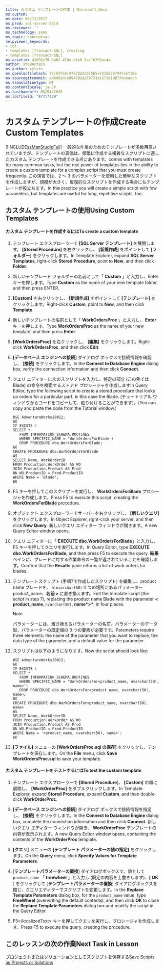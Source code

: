 ```yaml
---
title: カスタム テンプレートの作成 | Microsoft Docs
ms.custom: ''
ms.date: 06/13/2017
ms.prod: sql-server-2014
ms.reviewer: ''
ms.technology: ssms
ms.topic: conceptual
helpviewer_keywords:
- tql
- templates [Transact-SQL], creating
- templates [Transact-SQL]
ms.assetid: 41098e78-b482-410e-bfe8-2ac10769ac4a
author: stevestein
ms.author: sstein
ms.openlocfilehash: 771547b9c47672d2c075b5e7215d78744fe5f18e
ms.sourcegitcommit: ad4d92dce894592a259721a1571b1d8736abacdb
ms.translationtype: MT
ms.contentlocale: ja-JP
ms.lasthandoff: 08/04/2020
ms.locfileid: "87717139"
---
```

# <a name="create-custom-templates"></a><span data-ttu-id="a3e39-102">カスタム テンプレートの作成</span><span class="sxs-lookup"><span data-stu-id="a3e39-102">Create Custom Templates</span></span>
  [!INCLUDE[ssManStudioFull](../../includes/ssmanstudiofull-md.md)] <span data-ttu-id="a3e39-103">一般的な作業のためのテンプレートが多数用意されていますが、テンプレートの真価は、頻繁に作成する複雑なスクリプトに適したカスタム テンプレートを作成できる点にあります。</span><span class="sxs-lookup"><span data-stu-id="a3e39-103">comes with templates for many common tasks, but the real power of templates lies in the ability to create a custom template for a complex script that you must create frequently.</span></span> <span data-ttu-id="a3e39-104">この演習では、2 ～ 3 のパラメーターを使用した簡単なスクリプトを作成しますが、規模が大きく、反復的なスクリプトを作成する場合にもテンプレートが役立ちます。</span><span class="sxs-lookup"><span data-stu-id="a3e39-104">In this practice you will create a simple script with few parameters, but templates are useful for long, repetitive scripts, too.</span></span>  
  
## <a name="using-custom-templates"></a><span data-ttu-id="a3e39-105">カスタム テンプレートの使用</span><span class="sxs-lookup"><span data-stu-id="a3e39-105">Using Custom Templates</span></span>  
  
#### <a name="to-create-a-custom-template"></a><span data-ttu-id="a3e39-106">カスタム テンプレートを作成するには</span><span class="sxs-lookup"><span data-stu-id="a3e39-106">To create a custom template</span></span>  
  
1.  <span data-ttu-id="a3e39-107">テンプレート エクスプローラーで **[SQL Server テンプレート]** を展開します。 **[Stored Procedure]** を右クリックし、 **[新規作成]** をポイントして **[フォルダー]** をクリックします。</span><span class="sxs-lookup"><span data-stu-id="a3e39-107">In Template Explorer, expand **SQL Server Templates**, right-click **Stored Procedure**, point to **New**, and then click **Folder**.</span></span>  
  
2.  <span data-ttu-id="a3e39-108">新しいテンプレート フォルダーの名前として「 **Custom** 」と入力し、Enter キーを押します。</span><span class="sxs-lookup"><span data-stu-id="a3e39-108">Type **Custom** as the name of your new template folder, and then press ENTER.</span></span>  
  
3.  <span data-ttu-id="a3e39-109">**[Custom]** を右クリックし、 **[新規作成]** をポイントして **[テンプレート]** をクリックします。</span><span class="sxs-lookup"><span data-stu-id="a3e39-109">Right-click **Custom**, point to **New**, and then click **Template**.</span></span>  
  
4.  <span data-ttu-id="a3e39-110">新しいテンプレートの名前として「 **WorkOrdersProc** 」と入力し、 **Enter**キーを押します。</span><span class="sxs-lookup"><span data-stu-id="a3e39-110">Type **WorkOrdersProc** as the name of your new template, and then press **Enter**.</span></span>  
  
5.  <span data-ttu-id="a3e39-111">**[WorkOrdersProc]** を右クリックし、 **[編集]** をクリックします。</span><span class="sxs-lookup"><span data-stu-id="a3e39-111">Right-click **WorkOrdersProc**, and then click **Edit**.</span></span>  
  
6.  <span data-ttu-id="a3e39-112">**[データベース エンジンへの接続]** ダイアログ ボックスで接続情報を確認し、 **[接続]** をクリックします。</span><span class="sxs-lookup"><span data-stu-id="a3e39-112">In the **Connect to Database Engine** dialog box, verify the connection information and then click **Connect**.</span></span>  
  
7.  <span data-ttu-id="a3e39-113">クエリ エディターに次のスクリプトを入力し、特定の部分 (この例では Blade) の命令を検索するストアド プロシージャを作成します</span><span class="sxs-lookup"><span data-stu-id="a3e39-113">In Query Editor, type the following script to create a stored procedure that looks up orders for a particular part, in this case the Blade.</span></span> <span data-ttu-id="a3e39-114">(チュートリアル ウィンドウからコードをコピーして、貼り付けることができます)。</span><span class="sxs-lookup"><span data-stu-id="a3e39-114">(You can copy and paste the code from the Tutorial window.)</span></span>  
  
    ```  
    USE AdventureWorks20012;  
    GO  
    IF EXISTS (  
    SELECT *   
       FROM INFORMATION_SCHEMA.ROUTINES   
       WHERE SPECIFIC_NAME = 'WorkOrdersForBlade')  
       DROP PROCEDURE dbo.WorkOrdersForBlade;  
    GO  
    CREATE PROCEDURE dbo.WorkOrdersForBlade  
    AS  
    SELECT Name, WorkOrderID   
    FROM Production.WorkOrder AS WO  
    JOIN Production.Product AS Prod  
    ON WO.ProductID = Prod.ProductID  
    WHERE Name = 'Blade';  
    GO  
    ```  
  
8.  <span data-ttu-id="a3e39-115">F5 キーを押してこのスクリプトを実行し、 **WorkOrdersForBlade** プロシージャを作成します。</span><span class="sxs-lookup"><span data-stu-id="a3e39-115">Press F5 to execute this script, creating the **WorkOrdersForBlade** procedure.</span></span>  
  
9. <span data-ttu-id="a3e39-116">オブジェクト エクスプローラーでサーバーを右クリックし、 **[新しいクエリ]** をクリックします。</span><span class="sxs-lookup"><span data-stu-id="a3e39-116">In Object Explorer, right-click your server, and then click **New Query**.</span></span> <span data-ttu-id="a3e39-117">新しいクエリ エディター ウィンドウが開きます。</span><span class="sxs-lookup"><span data-stu-id="a3e39-117">A new Query Editor window opens.</span></span>  
  
10. <span data-ttu-id="a3e39-118">クエリ エディターに「 **EXECUTE dbo.WorkOrdersForBlade**」と入力し、F5 キーを押してクエリを実行します。</span><span class="sxs-lookup"><span data-stu-id="a3e39-118">In Query Editor, type **EXECUTE dbo.WorkOrdersForBlade**, and then press F5 to execute the query.</span></span> <span data-ttu-id="a3e39-119">**結果**ペインに、ブレードに対する作業命令の一覧が返されていることを確認します。</span><span class="sxs-lookup"><span data-stu-id="a3e39-119">Confirm that the **Results** pane returns a list of work orders for blades.</span></span>  
  
11. <span data-ttu-id="a3e39-120">テンプレートスクリプト (手順7で作成したスクリプト) を編集し、product name ブレードを、 <strong> *<* </strong> `nvarchar(50)` 4 つの場所にあるパラメーター product_name、<strong>名前 *>* </strong>に置き換えます。</span><span class="sxs-lookup"><span data-stu-id="a3e39-120">Edit the template script (the script in step 7), replacing the product name Blade with the parameter <strong>*<* product_name</strong>, `nvarchar(50)`, <strong>name*>*</strong>, in four places.</span></span>  
  
    > [!NOTE]  
    >  <span data-ttu-id="a3e39-121">パラメーターには、置き換えるパラメーターの名前、パラメーターのデータ型、パラメーターの既定値の 3 つの要素が必要です。</span><span class="sxs-lookup"><span data-stu-id="a3e39-121">Parameters require three elements: the name of the parameter that you want to replace, the data type of the parameter, and a default value for the parameter.</span></span>  
  
12. <span data-ttu-id="a3e39-122">スクリプトは以下のようになります。</span><span class="sxs-lookup"><span data-stu-id="a3e39-122">Now the script should look like:</span></span>  
  
    ```  
    USE AdventureWorks20012;  
    GO  
    IF EXISTS (  
    SELECT *   
       FROM INFORMATION_SCHEMA.ROUTINES   
       WHERE SPECIFIC_NAME = 'WorkOrdersFor<product_name, nvarchar(50), name>')  
       DROP PROCEDURE dbo.WorkOrdersFor<product_name, nvarchar(50), name>;  
    GO  
    CREATE PROCEDURE dbo.WorkOrdersFor<product_name, nvarchar(50), name>  
    AS  
    SELECT Name, WorkOrderID   
    FROM Production.WorkOrder AS WO  
    JOIN Production.Product AS Prod  
    ON WO.ProductID = Prod.ProductID  
    WHERE Name = '<product_name, nvarchar(50), name>';  
    GO  
    ```  
  
13. <span data-ttu-id="a3e39-123">**[ファイル]** メニューの **[WorkOrdersProc.sql の保存]** をクリックし、テンプレートを保存します。</span><span class="sxs-lookup"><span data-stu-id="a3e39-123">On the **File** menu, click **Save WorkOrdersProc.sql** to save your template.</span></span>  
  
#### <a name="to-test-the-custom-template"></a><span data-ttu-id="a3e39-124">カスタム テンプレートをテストするには</span><span class="sxs-lookup"><span data-stu-id="a3e39-124">To test the custom template</span></span>  
  
1.  <span data-ttu-id="a3e39-125">テンプレート エクスプローラーで **[Stored Procedure]**、 **[Custom]** の順に展開し、 **[WorkOrderProc]** をダブルクリックします。</span><span class="sxs-lookup"><span data-stu-id="a3e39-125">In Template Explorer, expand **Stored Procedure**, expand **Custom**, and then double-click **WorkOrderProc**.</span></span>  
  
2.  <span data-ttu-id="a3e39-126">**[データベース エンジンへの接続]** ダイアログ ボックスで接続情報を指定し、 **[接続]** をクリックします。</span><span class="sxs-lookup"><span data-stu-id="a3e39-126">In the **Connect to Database Engine** dialog box, complete the connection information and then click **Connect**.</span></span> <span data-ttu-id="a3e39-127">新しいクエリ エディター ウィンドウが開き、 **WorkOrderProc** テンプレートの内容が表示されます。</span><span class="sxs-lookup"><span data-stu-id="a3e39-127">A new Query Editor window opens, containing the contents of the **WorkOrderProc** template.</span></span>  
  
3.  <span data-ttu-id="a3e39-128">**[クエリ]** メニューの **[テンプレート パラメーターの値の指定]** をクリックします。</span><span class="sxs-lookup"><span data-stu-id="a3e39-128">On the **Query** menu, click **Specify Values for Template Parameters**.</span></span>  
  
4.  <span data-ttu-id="a3e39-129">[**テンプレートパラメーターの置換**] ダイアログボックスで、値として `product_name` 「 **freewheel** 」と入力し (既定の内容を上書きします)、[ **OK** ] をクリックして [**テンプレートパラメーターの置換**] ダイアログボックスを閉じ、クエリエディターでスクリプトを変更します。</span><span class="sxs-lookup"><span data-stu-id="a3e39-129">In the **Replace Template Parameters** dialog box, for the `product_name` value, type **FreeWheel** (overwriting the default contents), and then click **OK** to close the **Replace Template Parameters** dialog box and modify the script in the Query Editor.</span></span>  
  
5.  <span data-ttu-id="a3e39-130">F5&lt;/localizedText&gt; キーを押してクエリを実行し、プロシージャを作成します。</span><span class="sxs-lookup"><span data-stu-id="a3e39-130">Press F5 to execute the query, creating the procedure.</span></span>  
  
## <a name="next-task-in-lesson"></a><span data-ttu-id="a3e39-131">このレッスンの次の作業</span><span class="sxs-lookup"><span data-stu-id="a3e39-131">Next Task in Lesson</span></span>  
 [<span data-ttu-id="a3e39-132">プロジェクトまたはソリューションとしてスクリプトを保存する</span><span class="sxs-lookup"><span data-stu-id="a3e39-132">Save Scripts as Projects or Solutions</span></span>](lesson-3-3-save-scripts-as-projects-or-solutions.md)  
  
  
